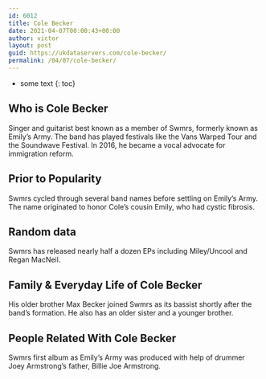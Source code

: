 ```yaml
---
id: 6012
title: Cole Becker
date: 2021-04-07T00:00:43+00:00
author: victor
layout: post
guid: https://ukdataservers.com/cole-becker/
permalink: /04/07/cole-becker/
---
```


* some text
{: toc}


## Who is Cole Becker



Singer and guitarist best known as a member of Swmrs, formerly known as Emily&#8217;s Army. The band has played festivals like the Vans Warped Tour and the Soundwave Festival. In 2016, he became a vocal advocate for immigration reform. 

                
                
                
## Prior to Popularity



Swmrs cycled through several band names before settling on Emily&#8217;s Army. The name originated to honor Cole&#8217;s cousin Emily, who had cystic fibrosis.

                
                
                
## Random data



Swmrs has released nearly half a dozen EPs including Miley/Uncool and Regan MacNeil.

                
                
                
## Family & Everyday Life of Cole Becker



His older brother Max Becker joined Swmrs as its bassist shortly after the band&#8217;s formation. He also has an older sister and a younger brother.

                
                
                
## People Related With Cole Becker



Swmrs first album as Emily&#8217;s Army was produced with help of drummer Joey Armstrong&#8217;s father, Billie Joe Armstrong.

                
              
            
          
          
          